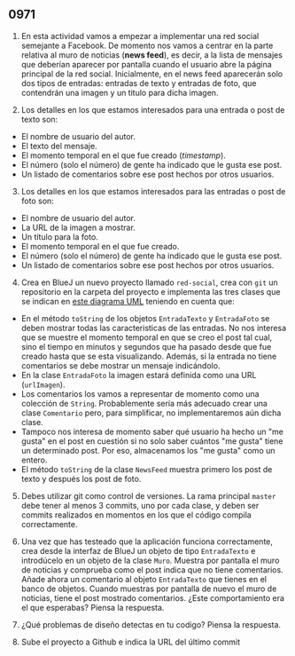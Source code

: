 ## 0971


1. En esta actividad vamos a empezar a implementar una red social semejante a Facebook. De momento nos vamos a centrar en la parte relativa al muro de noticias (__news feed__), es decir, a la lista de mensajes que deberían aparecer por pantalla cuando el usuario abre la página principal de la red social. Inicialmente, en el news feed aparecerán solo dos tipos de entradas: entradas de texto y entradas de foto, que contendrán una imagen y un titulo para dicha imagen.

2. Los detalles en los que estamos interesados para una entrada o post de texto son:

  - El nombre de usuario del autor.
  - El texto del mensaje.
  - El momento temporal en el que fue creado (​_timestamp_​).
  - El número (solo el número) de gente ha indicado que le gusta ese post.
  - Un listado de comentarios sobre ese post hechos por otros usuarios.

3. Los detalles en los que estamos interesados para las entradas o post de foto son:

  - El nombre de usuario del autor.
  - La URL de la imagen a mostrar.
  - Un título para la foto.
  - El momento temporal en el que fue creado.
  - El número (solo el número) de gente ha indicado que le gusta ese post.
  - Un listado de comentarios sobre ese post hechos por otros usuarios.
  
4. Crea en BlueJ un nuevo proyecto llamado `red-social`, crea con `git` un repositorio en la carpeta del proyecto e implementa las tres clases que se indican en [este diagrama UML](/actividades/000002.jpg) teniendo en cuenta que:

  - En el método `toString` de los objetos `EntradaTexto` y `EntradaFoto` se deben mostrar todas las caracteristicas de las entradas. No nos interesa que se muestre el momento temporal en que se creo el post tal cual, sino el tiempo en minutos y segundos que ha pasado desde que fue creado hasta que se esta visualizando. Además, si la entrada no tiene comentarios se debe mostrar un mensaje indicándolo.
  - En la clase `EntradaFoto` la imagen estará definida como una URL (`urlImagen`).
  - Los comentarios los vamos a representar de momento como una colección de `String`. Probablemente sería más adecuado crear una clase `Comentario` pero, para simplificar, no implementaremos aún dicha clase.
  - Tampoco nos interesa de momento saber qué usuario ha hecho un "me gusta" en el post en cuestión si no solo saber cuántos "me gusta" tiene un determinado post. Por eso, almacenamos los "me gusta" como un entero.
  - El método `toString` de la clase `NewsFeed` muestra primero los post de texto y después los post de foto.

5. Debes utilizar git como control de versiones. La rama principal `master` debe tener al menos 3 commits, uno por cada clase, y deben ser commits realizados en momentos en los que el código compila correctamente.

6. Una vez que has testeado que la aplicación funciona correctamente, crea desde la interfaz de BlueJ un objeto de tipo `EntradaTexto` e introdúcelo en un objeto de la clase `Muro`. Muestra por pantalla el muro de noticias y comprueba como el post indica que no tiene comentarios. Añade ahora un comentario al objeto `EntradaTexto` que tienes en el banco de objetos. Cuando muestras por pantalla de nuevo el muro de noticias, tiene el post mostrado comentarios. ¿Este comportamiento era el que esperabas? Piensa la respuesta.

6. ¿Qué problemas de diseño detectas en tu codigo? Piensa la respuesta.

7. Sube el proyecto a Github e indica la URL del último commit

